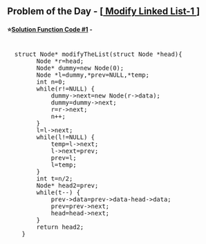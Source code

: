 ## Problem of the Day - [<a href="https://practice.geeksforgeeks.org/problems/modify-linked-list-1-0546/1"> Modify Linked List-1 </a>]


#### ⭐<ins>Solution Function Code #1</ins> -
<pre>

  struct Node* modifyTheList(struct Node *head){
        Node *r=head;
        Node* dummy=new Node(0);
        Node *l=dummy,*prev=NULL,*temp;
        int n=0;
        while(r!=NULL) {
            dummy->next=new Node(r->data);
            dummy=dummy->next;
            r=r->next;
            n++;
        }
        l=l->next;
        while(l!=NULL) {
            temp=l->next;
            l->next=prev;
            prev=l;
            l=temp;
        }
        int t=n/2;
        Node* head2=prev;
        while(t--) {
            prev->data=prev->data-head->data;
            prev=prev->next;
            head=head->next;
        }
        return head2;
    }
</pre>
